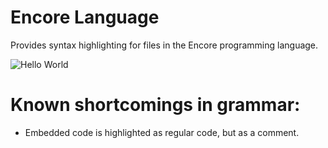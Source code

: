 # Encore Language

Provides syntax highlighting for files in the Encore programming language.

![Hello World](https://raw.githubusercontent.com/jjdekker/language-encore/master/hello.png)

# Known shortcomings in grammar:
- Embedded code is highlighted as regular code, but as a comment.
